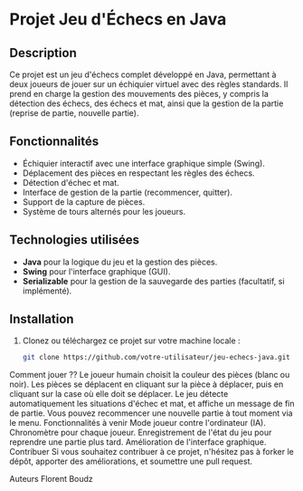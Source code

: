 # Projet Jeu d'Échecs en Java

## Description
Ce projet est un jeu d'échecs complet développé en Java, permettant à deux joueurs de jouer sur un échiquier virtuel avec des règles standards. Il prend en charge la gestion des mouvements des pièces, y compris la détection des échecs, des échecs et mat, ainsi que la gestion de la partie (reprise de partie, nouvelle partie).

## Fonctionnalités
- Échiquier interactif avec une interface graphique simple (Swing).
- Déplacement des pièces en respectant les règles des échecs.
- Détection d'échec et mat.
- Interface de gestion de la partie (recommencer, quitter).
- Support de la capture de pièces.
- Système de tours alternés pour les joueurs.

## Technologies utilisées
- **Java** pour la logique du jeu et la gestion des pièces.
- **Swing** pour l'interface graphique (GUI).
- **Serializable** pour la gestion de la sauvegarde des parties (facultatif, si implémenté).

## Installation
1. Clonez ou téléchargez ce projet sur votre machine locale :
   ```bash
   git clone https://github.com/votre-utilisateur/jeu-echecs-java.git


Comment jouer ??
Le joueur humain choisit la couleur des pièces (blanc ou noir).
Les pièces se déplacent en cliquant sur la pièce à déplacer, puis en cliquant sur la case où elle doit se déplacer.
Le jeu détecte automatiquement les situations d'échec et mat, et affiche un message de fin de partie.
Vous pouvez recommencer une nouvelle partie à tout moment via le menu.
Fonctionnalités à venir
Mode joueur contre l'ordinateur (IA).
Chronomètre pour chaque joueur.
Enregistrement de l'état du jeu pour reprendre une partie plus tard.
Amélioration de l'interface graphique.
Contribuer
Si vous souhaitez contribuer à ce projet, n'hésitez pas à forker le dépôt, apporter des améliorations, et soumettre une pull request.

Auteurs
Florent Boudz